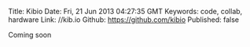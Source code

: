 Title: Kibio
Date: Fri, 21 Jun 2013 04:27:35 GMT
Keywords: code, collab, hardware
Link: //kib.io
Github: https://github.com/kibio
Published: false

Coming soon
